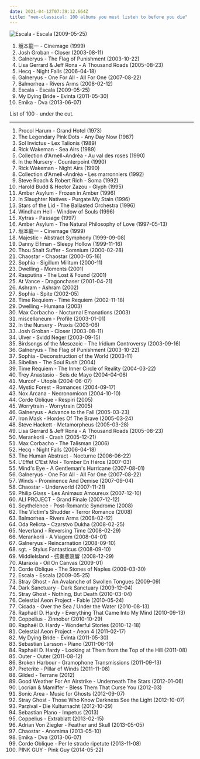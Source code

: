 ```yaml
---
date: 2021-04-12T07:39:12.664Z
title: "neo-classical: 100 albums you must listen to before you die"
---
```

![Escala - Escala (2009-05-25)](http://coverartarchive.org/release/52de60ea-a259-47a8-ba19-e275355473a7/3403828224-500.jpg "Escala - Escala (2009-05-25)")
<ol class="albums">
<li data-cover="http://coverartarchive.org/release/dae76dfa-6868-4105-ab35-133b9cd8f70d/5944843706-500.jpg" data-tags="neo-classical, score, cool score, granka" role="button">坂本龍一 - Cinemage (1999)</li>
<li data-cover="https://img.discogs.com/rX0rFXm9Ngs9mJov-Nuk-MBTcjE=/fit-in/599x540/filters:strip_icc():format(jpeg):mode_rgb():quality(90)/discogs-images/R-4846896-1377355013-5168.jpeg.jpg" data-tags="classical, josh groban" role="button">Josh Groban - Closer (2003-08-11)</li>
<li data-cover="https://img.discogs.com/R6ljqIn0A1AOWSfAZjomEC2K_B8=/fit-in/500x498/filters:strip_icc():format(jpeg):mode_rgb():quality(90)/discogs-images/R-2695328-1366535833-9837.jpeg.jpg" data-tags="neo-classical power metal" role="button">Galneryus - The Flag of Punishment (2003-10-22)</li>
<li data-cover="http://coverartarchive.org/release/3b803df2-86cb-4106-91b1-1c269b1776fc/18247981407-500.jpg" data-tags="ambient, female vocalists, world, new age, ethereal, world fusion, neo-classical, heavenly voices, lisa gerrard" role="button">Lisa Gerrard & Jeff Rona - A Thousand Roads (2005-08-23)</li>
<li data-cover="http://coverartarchive.org/release/334c808e-4511-4f8f-87a9-6aa317bbb228/1703273677-500.jpg" data-tags="ambient, dark ambient" role="button">Hecq - Night Falls (2006-04-18)</li>
<li data-cover="https://img.discogs.com/wgPYclf__2bsxLT9LYbqo69oZgE=/fit-in/550x487/filters:strip_icc():format(jpeg):mode_rgb():quality(90)/discogs-images/R-3954449-1455378029-5742.jpeg.jpg" data-tags="heavy metal, neo-classical, power metal" role="button">Galneryus - One For All - All For One (2007-08-22)</li>
<li data-cover="http://coverartarchive.org/release/7595a6c9-7ae5-4dc3-b9d1-c96f1a928f45/11979030393-500.jpg" data-tags="post-rock, piano, instrumental, ambient" role="button">Balmorhea - Rivers Arms (2008-02-12)</li>
<li data-cover="http://coverartarchive.org/release/52de60ea-a259-47a8-ba19-e275355473a7/3403828224-500.jpg" data-tags="classical crossover, escala" role="button">Escala - Escala (2009-05-25)</li>
<li data-cover="http://coverartarchive.org/release/2661c4c6-3f7e-4e02-a8c0-9cf9d7a977ec/1419823430-500.jpg" data-tags="neoclassical" role="button">My Dying Bride - Evinta (2011-05-30)</li>
<li data-cover="http://coverartarchive.org/release/3746e7a0-b546-4a67-8e72-6ab9761069e4/28676581407-500.jpg" data-tags="trip-hop" role="button">Emika - Dva (2013-06-07)</li>
</ol>
List of 100 - under the cut.
<!-- more -->

_________________

<ol class="albums">
<li data-cover="https://img.discogs.com/pYnWoEW60oQ8jHHW3T6sqdkG7TA=/fit-in/600x613/filters:strip_icc():format(jpeg):mode_rgb():quality(90)/discogs-images/R-4583179-1369072733-8009.jpeg.jpg" data-tags="progressive rock, art rock" role="button">
Procol Harum - Grand Hotel (1973)
</li>
<li data-cover="http://coverartarchive.org/release/82815fc7-a9f9-3079-a256-822cd9ccb98b/3766549021-500.jpg" data-tags="industrial" role="button">
The Legendary Pink Dots - Any Day Now (1987)
</li>
<li data-cover="http://coverartarchive.org/release/5f3d0c51-fe57-4bb6-92f3-1a9fe79e01f2/9387690193-500.jpg" data-tags="neofolk" role="button">
Sol Invictus - Lex Talionis (1989)
</li>
<li data-cover="https://img.discogs.com/IkP4iuRJA8Jhfpj8-QpJQc7cTZE=/fit-in/600x594/filters:strip_icc():format(jpeg):mode_rgb():quality(90)/discogs-images/R-9037076-1473679317-6157.jpeg.jpg" data-tags="piano, neo-classical, piano solo, solo piano" role="button">
Rick Wakeman - Sea Airs (1989)
</li>
<li data-cover="https://img.discogs.com/QagybxIYJmdxVTp05pWNRoaelwI=/fit-in/600x594/filters:strip_icc():format(jpeg):mode_rgb():quality(90)/discogs-images/R-427144-1336831134-9791.jpeg.jpg" data-tags="female vocalists, gothic, darkwave" role="button">
Collection d'Arnell~Andréa - Au val des roses (1990)
</li>
<li data-cover="http://coverartarchive.org/release/6bbfb895-050f-46e9-b94a-d2cd6e8c85aa/6575723131-500.jpg" data-tags="industrial" role="button">
In the Nursery - Counterpoint (1990)
</li>
<li data-cover="https://via.placeholder.com/450" data-tags="piano" role="button">
Rick Wakeman - Night Airs (1990)
</li>
<li data-cover="http://coverartarchive.org/release/ca3265c3-6552-457a-879f-af6843306934/2108786773-500.jpg" data-tags="neo-classical" role="button">
Collection d'Arnell~Andréa - Les marronniers (1992)
</li>
<li data-cover="http://coverartarchive.org/release/0e61c401-242e-4033-8651-a6acd1c76e13/18348318993-500.jpg" data-tags="ambient" role="button">
Steve Roach & Robert Rich - Soma (1992)
</li>
<li data-cover="http://coverartarchive.org/release/03dfc4fc-01e6-4c77-8288-c73c3380c1d0/5499094764-500.jpg" data-tags="ambient" role="button">
Harold Budd & Hector Zazou - Glyph (1995)
</li>
<li data-cover="http://coverartarchive.org/release/c7e186c3-d122-4970-80a5-96372d76ad06/18602690984-500.jpg" data-tags="dark ambient" role="button">
Amber Asylum - Frozen in Amber (1996)
</li>
<li data-cover="https://img.discogs.com/NXFQL-J_JKXGRoKcwGvHqol2O4E=/fit-in/600x590/filters:strip_icc():format(jpeg):mode_rgb():quality(90)/discogs-images/R-175537-1187983938.jpeg.jpg" data-tags="dark ambient" role="button">
In Slaughter Natives - Purgate My Stain (1996)
</li>
<li data-cover="http://coverartarchive.org/release/859acf52-fdaa-4755-ac35-289bffe2081e/4084262745-500.jpg" data-tags="ambient, drone" role="button">
Stars of the Lid - The Ballasted Orchestra (1996)
</li>
<li data-cover="http://coverartarchive.org/release/b4aa9a6f-311e-48f5-b485-c91f7ae4aa96/22465842542-500.jpg" data-tags="progressive metal" role="button">
Windham Hell - Window of Souls (1996)
</li>
<li data-cover="https://via.placeholder.com/450" data-tags="neoclassical" role="button">
Xytras - Passage (1997)
</li>
<li data-cover="http://coverartarchive.org/release/b296dcec-6745-42a3-81df-f933af14f689/1983167735-500.jpg" data-tags="dark folk, neo-classical, neoclassical, ethereal wave" role="button">
Amber Asylum - The Natural Philosophy of Love (1997-05-13)
</li>
<li data-cover="http://coverartarchive.org/release/dae76dfa-6868-4105-ab35-133b9cd8f70d/5944843706-500.jpg" data-tags="neo-classical, score, cool score, granka" role="button">
坂本龍一 - Cinemage (1999)
</li>
<li data-cover="https://img.discogs.com/H_8bP53VPgZEDcRV_x5WylcY2Xs=/fit-in/600x537/filters:strip_icc():format(jpeg):mode_rgb():quality(90)/discogs-images/R-3712366-1450342881-1170.jpeg.jpg" data-tags="power metal" role="button">
Majestic - Abstract Symphony (1999-09-08)
</li>
<li data-cover="http://coverartarchive.org/release/4abc730c-8168-342f-b684-dc447747f11b/12866556038-500.jpg" data-tags="soundtrack" role="button">
Danny Elfman - Sleepy Hollow (1999-11-16)
</li>
<li data-cover="https://img.discogs.com/Sn9pZIro7A8-o6WKXsX6FYqvy1E=/fit-in/300x300/filters:strip_icc():format(jpeg):mode_rgb():quality(90)/discogs-images/R-827284-1162850996.jpeg.jpg" data-tags="neo-classical, dark neo-classical" role="button">
Thou Shalt Suffer - Somnium (2000-02-28)
</li>
<li data-cover="http://coverartarchive.org/release/b2ec921a-0978-4a24-a1ef-24be706810a3/2856618513-500.jpg" data-tags="darkwave, neoclassical" role="button">
Chaostar - Chaostar (2000-05-16)
</li>
<li data-cover="http://coverartarchive.org/release/73e9bbba-ed81-4fcf-ae5d-3ec288622532/1748896321-500.jpg" data-tags="dark ambient, martial industrial" role="button">
Sophia - Sigillum Militum (2000-11)
</li>
<li data-cover="http://coverartarchive.org/release/8dddaac3-8236-4e77-8b5d-909ade4e211c/3268752361-500.jpg" data-tags="acoustic, neo-classical, neo folk, neo-classic" role="button">
Dwelling - Moments (2001)
</li>
<li data-cover="http://coverartarchive.org/release/cdeea919-4101-4e00-832d-db0c7cf01cb7/9873657770-500.jpg" data-tags="covers, assault genre" role="button">
Rasputina - The Lost & Found (2001)
</li>
<li data-cover="http://coverartarchive.org/release/d5bdede3-cade-416e-b29b-e3a73b3ce484/2847640038-500.jpg" data-tags="power metal" role="button">
At Vance - Dragonchaser (2001-04-21)
</li>
<li data-cover="http://coverartarchive.org/release/34c3edd6-5f61-4f08-b279-df27cc37e2e4/2026082057-500.jpg" data-tags="neoclassical" role="button">
Ashram - Ashram (2002)
</li>
<li data-cover="http://coverartarchive.org/release/e1f4797e-98fd-49ad-8c3f-905524d951d6/5263724000-500.jpg" data-tags="martial industrial" role="button">
Sophia - Spite (2002-05)
</li>
<li data-cover="https://img.discogs.com/IVc8t3EULzNZX7y9GlPN_Ltb_KQ=/fit-in/600x527/filters:strip_icc():format(jpeg):mode_rgb():quality(90)/discogs-images/R-4442997-1476808209-8807.jpeg.jpg" data-tags="neo-classical metal" role="button">
Time Requiem - Time Requiem (2002-11-18)
</li>
<li data-cover="http://coverartarchive.org/release/009f589e-cfaa-4409-8a11-14acca3b77a6/3268689329-500.jpg" data-tags="folk, dark folk, neo-classical, neo folk" role="button">
Dwelling - Humana (2003)
</li>
<li data-cover="https://img.discogs.com/68iVyMUGjqVVZ2bE5w6WrfSJP8E=/fit-in/600x586/filters:strip_icc():format(jpeg):mode_rgb():quality(90)/discogs-images/R-388015-1106728407.jpg.jpg" data-tags="ambient, electronic, atmospheric ambient" role="button">
Max Corbacho - Nocturnal Emanations (2003)
</li>
<li data-cover="https://via.placeholder.com/450" data-tags="classical guitar" role="button">
miscellaneum - Profile (2003-01-01)
</li>
<li data-cover="https://img.discogs.com/J5VR68l3z-evI55p7t2wfbccEmE=/fit-in/600x600/filters:strip_icc():format(jpeg):mode_rgb():quality(90)/discogs-images/R-897908-1462194540-5770.jpeg.jpg" data-tags="electronic, industrial, dark ambient" role="button">
In the Nursery - Praxis (2003-06)
</li>
<li data-cover="https://img.discogs.com/rX0rFXm9Ngs9mJov-Nuk-MBTcjE=/fit-in/599x540/filters:strip_icc():format(jpeg):mode_rgb():quality(90)/discogs-images/R-4846896-1377355013-5168.jpeg.jpg" data-tags="classical, josh groban" role="button">
Josh Groban - Closer (2003-08-11)
</li>
<li data-cover="http://coverartarchive.org/release/4fb19aa0-aff2-48ce-85b0-b767f67fd985/11228342652-500.jpg" data-tags="ambient" role="button">
Ulver - Svidd Neger (2003-09-15)
</li>
<li data-cover="http://coverartarchive.org/release/679665e0-ba71-48aa-841b-3e46321bb3dd/13508431380-500.jpg" data-tags="instrumental, dark, jazz fusion, avant-garde, neo-classical, rio, cuneiform records, cuneiform" role="button">
Birdsongs of the Mesozoic - The Iridium Controversy (2003-09-16)
</li>
<li data-cover="https://img.discogs.com/R6ljqIn0A1AOWSfAZjomEC2K_B8=/fit-in/500x498/filters:strip_icc():format(jpeg):mode_rgb():quality(90)/discogs-images/R-2695328-1366535833-9837.jpeg.jpg" data-tags="neo-classical power metal" role="button">
Galneryus - The Flag of Punishment (2003-10-22)
</li>
<li data-cover="https://img.discogs.com/qngKYUIvYNKS9LbECtZMn83MvZ4=/fit-in/597x600/filters:strip_icc():format(jpeg):mode_rgb():quality(90)/discogs-images/R-240856-1524763418-2292.jpeg.jpg" data-tags="dark ambient" role="button">
Sophia - Deconstruction of the World (2003-11)
</li>
<li data-cover="https://img.discogs.com/66vLNpK7uUfUTl4DgbyDK8uExS4=/fit-in/339x339/filters:strip_icc():format(jpeg):mode_rgb():quality(90)/discogs-images/R-937446-1174914881.jpeg.jpg" data-tags="neo-classical" role="button">
Sibelian - The Soul Rush (2004)
</li>
<li data-cover="https://img.discogs.com/IVc8t3EULzNZX7y9GlPN_Ltb_KQ=/fit-in/600x527/filters:strip_icc():format(jpeg):mode_rgb():quality(90)/discogs-images/R-4442997-1476808209-8807.jpeg.jpg" data-tags="progressive metal, neo-classical metal" role="button">
Time Requiem - The Inner Circle of Reality (2004-03-22)
</li>
<li data-cover="https://img.discogs.com/JIn95otw6COm27sP6DzfncPt7h4=/fit-in/500x500/filters:strip_icc():format(jpeg):mode_rgb():quality(90)/discogs-images/R-3833622-1347240958-3974.jpeg.jpg" data-tags="avant-garde, neo-classical" role="button">
Trey Anastasio - Seis de Mayo (2004-04-06)
</li>
<li data-cover="http://coverartarchive.org/release/09603091-ae1f-4510-ae4d-7202d9d8e798/28671061082-500.jpg" data-tags="experimental, ambient" role="button">
Murcof - Utopía (2004-06-07)
</li>
<li data-cover="https://img.discogs.com/moJfXEGKoafwsV0UKQ8e3mBxKiM=/fit-in/468x468/filters:strip_icc():format(jpeg):mode_rgb():quality(90)/discogs-images/R-881768-1168754661.jpeg.jpg" data-tags="black metal, melodic black metal" role="button">
Mystic Forest - Romances (2004-09-17)
</li>
<li data-cover="https://img.discogs.com/hg0r9XtcZwDBcouweWw25hqFGZ8=/fit-in/600x600/filters:strip_icc():format(jpeg):mode_rgb():quality(90)/discogs-images/R-936989-1577644243-2720.jpeg.jpg" data-tags="lovecraft" role="button">
Nox Arcana - Necronomicon (2004-10-10)
</li>
<li data-cover="https://img.discogs.com/jJpqTTwjlEr3rjQ2WbYCmlbuJ9w=/fit-in/600x600/filters:strip_icc():format(jpeg):mode_rgb():quality(90)/discogs-images/R-963401-1376031707-9511.jpeg.jpg" data-tags="ethereal, dark folk, neo-classical, neo folk" role="button">
Corde Oblique - Respiri (2005)
</li>
<li data-cover="https://img.discogs.com/t1nRmiD4zYBrl_mn5MJi1SWYFyk=/fit-in/570x558/filters:strip_icc():format(jpeg):mode_rgb():quality(90)/discogs-images/R-2857006-1304216761.jpeg.jpg" data-tags="ambient" role="button">
Worrytrain - Worrytrain (2005)
</li>
<li data-cover="https://img.discogs.com/QqFKJ4hUhW3DqI272aKZQ_wtFC4=/fit-in/600x597/filters:strip_icc():format(jpeg):mode_rgb():quality(90)/discogs-images/R-7262236-1437549771-3882.jpeg.jpg" data-tags="power metal" role="button">
Galneryus - Advance to the Fall (2005-03-23)
</li>
<li data-cover="http://coverartarchive.org/release/9e547608-ebdb-4cfc-9345-03fdd13635bd/7833182768-500.jpg" data-tags="power metal, melodic power metal" role="button">
Iron Mask - Hordes Of The Brave (2005-03-24)
</li>
<li data-cover="http://coverartarchive.org/release/9566473c-e999-44b8-b7e4-dc40063b2fa9/25343086357-500.jpg" data-tags="classical, instrumental, progressive rock, neo-classical, acoustic guitar, y2k prog, out of genesis" role="button">
Steve Hackett - Metamorpheus (2005-03-28)
</li>
<li data-cover="http://coverartarchive.org/release/3b803df2-86cb-4106-91b1-1c269b1776fc/18247981407-500.jpg" data-tags="ambient, female vocalists, world, new age, ethereal, world fusion, neo-classical, heavenly voices, lisa gerrard" role="button">
Lisa Gerrard & Jeff Rona - A Thousand Roads (2005-08-23)
</li>
<li data-cover="https://img.discogs.com/Q5gd-TkXwdIYvfbsxL-39P1UjNs=/fit-in/340x340/filters:strip_icc():format(jpeg):mode_rgb():quality(90)/discogs-images/R-1230474-1202324939.png.jpg" data-tags="ambient, neoclassical" role="button">
Merankorii - Crash (2005-12-21)
</li>
<li data-cover="https://img.discogs.com/TJlCLykTKLRkFLUxWO3ssas8cZw=/fit-in/600x599/filters:strip_icc():format(jpeg):mode_rgb():quality(90)/discogs-images/R-765222-1199319964.jpeg.jpg" data-tags="ambient, new age, space ambient" role="button">
Max Corbacho - The Talisman (2006)
</li>
<li data-cover="http://coverartarchive.org/release/334c808e-4511-4f8f-87a9-6aa317bbb228/1703273677-500.jpg" data-tags="ambient, dark ambient" role="button">
Hecq - Night Falls (2006-04-18)
</li>
<li data-cover="http://coverartarchive.org/release/1ccacb7d-082c-4889-bf3e-bc424dfa5c49/26310137897-500.jpg" data-tags="metalcore, progressive metal" role="button">
The Human Abstract - Nocturne (2006-06-22)
</li>
<li data-cover="http://coverartarchive.org/release/db6864b9-cae5-4295-8079-7d9199dd026c/2773641886-500.jpg" data-tags="neo-classical" role="button">
L'Effet C'Est Moi - Tomber En Héros (2007-03)
</li>
<li data-cover="https://via.placeholder.com/450" data-tags="progressive metal" role="button">
Mind's Eye - A Gentleman's Hurricane (2007-08-01)
</li>
<li data-cover="https://img.discogs.com/wgPYclf__2bsxLT9LYbqo69oZgE=/fit-in/550x487/filters:strip_icc():format(jpeg):mode_rgb():quality(90)/discogs-images/R-3954449-1455378029-5742.jpeg.jpg" data-tags="heavy metal, neo-classical, power metal" role="button">
Galneryus - One For All - All For One (2007-08-22)
</li>
<li data-cover="http://coverartarchive.org/release/3d5fe742-dc64-4b91-acb7-386e774ee6a2/27876387638-500.jpg" data-tags="progressive metal" role="button">
Winds - Prominence And Demise (2007-09-04)
</li>
<li data-cover="https://img.discogs.com/lxhiGBm3umX-Emd-2JYWHLk4VG0=/fit-in/326x332/filters:strip_icc():format(jpeg):mode_rgb():quality(90)/discogs-images/R-1334779-1210601476.jpeg.jpg" data-tags="experimental, neo-classical, chaostar" role="button">
Chaostar - Underworld (2007-11-21)
</li>
<li data-cover="https://via.placeholder.com/450" data-tags="original motion picture soundtrack" role="button">
Philip Glass - Les Animaux Amoureux (2007-12-10)
</li>
<li data-cover="https://via.placeholder.com/450" data-tags="j-pop" role="button">
ALI PROJECT - Grand Finale (2007-12-12)
</li>
<li data-cover="http://coverartarchive.org/release/cbaeff89-3791-409f-8ec1-6123c8247aef/7758231733-500.jpg" data-tags="neoclassical, ambient, dark ambient" role="button">
Scythelence - Post-Romantic Syndrome (2008)
</li>
<li data-cover="https://img.discogs.com/HAkP2AQNYaIPrfCpIRClmrfRfdE=/fit-in/600x849/filters:strip_icc():format(jpeg):mode_rgb():quality(90)/discogs-images/R-1786041-1319067229.jpeg.jpg" data-tags="neo-classical, ethereal wave" role="button">
The Victim's Shudder - Terror Romance (2008)
</li>
<li data-cover="http://coverartarchive.org/release/7595a6c9-7ae5-4dc3-b9d1-c96f1a928f45/11979030393-500.jpg" data-tags="post-rock, piano, instrumental, ambient" role="button">
Balmorhea - Rivers Arms (2008-02-12)
</li>
<li data-cover="http://coverartarchive.org/release/5f51df2d-7ea5-41a0-8114-5165c10003af/1841220920-500.jpg" data-tags="ethereal, christian" role="button">
Oda Relicta - Czarstvo Dukha (2008-02-25)
</li>
<li data-cover="http://coverartarchive.org/release/cafa6c66-be1b-4433-aebc-dd4db939f00c/25933550672-500.jpg" data-tags="power metal" role="button">
Neverland - Reversing Time (2008-02-29)
</li>
<li data-cover="https://img.discogs.com/nGfMpoTcTtSu8fo5WcLVTWeD_Aw=/fit-in/378x360/filters:strip_icc():format(jpeg):mode_rgb():quality(90)/discogs-images/R-1481848-1299178185.jpeg.jpg" data-tags="noise, indie, alternative, ambient, experimental, dark, darkwave, dark ambient, neofolk, dark folk, neo-classical, neoclassical" role="button">
Merankorii - A Viagem (2008-04-01)
</li>
<li data-cover="http://coverartarchive.org/release/5ddc7878-01f8-4d3b-a5d7-77667a666c25/19477974877-500.jpg" data-tags="power metal" role="button">
Galneryus - Reincarnation (2008-09-10)
</li>
<li data-cover="https://img.discogs.com/vctIGVYE7vQrSpGTbIwNhmHp7Y4=/fit-in/600x600/filters:strip_icc():format(jpeg):mode_rgb():quality(90)/discogs-images/R-1871428-1346769453-4781.jpeg.jpg" data-tags="post-rock" role="button">
sgt. - Stylus Fantasticus (2008-09-10)
</li>
<li data-cover="https://via.placeholder.com/450" data-tags="japanese, instrumental, neo-classical, doujin, middleisland" role="button">
MiddleIsland - 弦奏悲哀響 (2008-12-29)
</li>
<li data-cover="https://img.discogs.com/6bIa8Iywmo8-ZeJPY6wxGjqV0ts=/fit-in/600x600/filters:strip_icc():format(jpeg):mode_rgb():quality(90)/discogs-images/R-1615569-1539644737-8323.jpeg.jpg" data-tags="neo-classical, albums i want to own" role="button">
Ataraxia - Oil On Canvas (2009-01)
</li>
<li data-cover="http://coverartarchive.org/release/fefed632-c0d6-4202-8ce7-112326caeb2c/2234293753-500.jpg" data-tags="female vocalists, neo folk" role="button">
Corde Oblique - The Stones of Naples (2009-03-30)
</li>
<li data-cover="http://coverartarchive.org/release/52de60ea-a259-47a8-ba19-e275355473a7/3403828224-500.jpg" data-tags="classical crossover, escala" role="button">
Escala - Escala (2009-05-25)
</li>
<li data-cover="http://coverartarchive.org/release/297e81ca-2dc8-4835-846f-2ea4e8b11529/21940972754-500.jpg" data-tags="ambient" role="button">
Stray Ghost - An Avalanche of Swollen Tongues (2009-09)
</li>
<li data-cover="http://coverartarchive.org/release/fe00aebf-c114-3d97-97a2-bc3867c13720/9218544927-500.jpg" data-tags="darkwave, neoclassical" role="button">
Dark Sanctuary - Dark Sanctuary (2009-12-04)
</li>
<li data-cover="https://img.discogs.com/eq-5RGTLXbjzoyM4PCYIrOte4Vs=/fit-in/600x600/filters:strip_icc():format(jpeg):mode_rgb():quality(90)/discogs-images/R-2191696-1268952463.jpeg.jpg" data-tags="ambient" role="button">
Stray Ghost - Nothing, But Death (2010-03-04)
</li>
<li data-cover="http://coverartarchive.org/release/deea78d5-e7ac-400f-be37-84f95395d61c/8905817312-500.jpg" data-tags="soundtrack, orchestral, neo-classical" role="button">
Celestial Aeon Project - Fable (2010-05-24)
</li>
<li data-cover="http://coverartarchive.org/release/fbea43e0-a58e-42f5-94f9-bddaf7798eea/5822056191-500.jpg" data-tags="classical, post-rock, neo-classical, neoclassical" role="button">
Cicada - Over the Sea / Under the Water (2010-08-13)
</li>
<li data-cover="http://coverartarchive.org/release/39132851-5072-4816-897d-f4a00711c2a0/9571442188-500.jpg" data-tags="classical, piano" role="button">
Raphaël D. Hardy - Everything That Came Into My Mind (2010-09-13)
</li>
<li data-cover="https://img.discogs.com/cXNfc2JIgq7z1jV7WuIpmdAI43g=/fit-in/600x668/filters:strip_icc():format(jpeg):mode_rgb():quality(90)/discogs-images/R-3688746-1603892233-4907.jpeg.jpg" data-tags="chamber metal, gothic" role="button">
Coppelius - Zinnober (2010-10-29)
</li>
<li data-cover="http://coverartarchive.org/release/72ddf800-2a50-4589-9280-a8ae16be5b0e/9571443290-500.jpg" data-tags="classical, piano" role="button">
Raphaël D. Hardy - Wonderful Stories (2010-12-18)
</li>
<li data-cover="https://img.discogs.com/IUJcKo2twb4Y55Gjr55AhY0CGhc=/fit-in/600x600/filters:strip_icc():format(jpeg):mode_rgb():quality(90)/discogs-images/R-4610374-1369860491-8805.jpeg.jpg" data-tags="soundtrack, instrumental, ambient, new age, neo-classical" role="button">
Celestial Aeon Project - Aeon 4 (2011-02-17)
</li>
<li data-cover="http://coverartarchive.org/release/2661c4c6-3f7e-4e02-a8c0-9cf9d7a977ec/1419823430-500.jpg" data-tags="neoclassical" role="button">
My Dying Bride - Evinta (2011-05-30)
</li>
<li data-cover="http://coverartarchive.org/release/3b44339a-12e5-4db5-8ca7-5268c1b7aed2/21164914728-500.jpg" data-tags="ambient, neo-classical" role="button">
Sebastian Larsson - Piano (2011-06-10)
</li>
<li data-cover="http://coverartarchive.org/release/384a04ff-bb6a-46c9-8b09-3f570d43569c/9571440974-500.jpg" data-tags="classical, chamber, chamber music, modern classical, neo-classical, neoclassical, seeing and hearing, mountains and hills and volcanoes and valleys" role="button">
Raphaël D. Hardy - Looking at Them from the Top of the Hill (2011-08)
</li>
<li data-cover="https://img.discogs.com/BZf6fN4-puEWWKfuZVfC30P97YQ=/fit-in/436x437/filters:strip_icc():format(jpeg):mode_rgb():quality(90)/discogs-images/R-12558358-1537591888-8799.jpeg.jpg" data-tags="alternative, neo-classical" role="button">
Outer - Outer (2011-08-12)
</li>
<li data-cover="https://img.discogs.com/aXV1q_T1bd761Vtpzu6M6f51igc=/fit-in/301x301/filters:strip_icc():format(jpeg):mode_rgb():quality(90)/discogs-images/R-3638599-1352390172-2502.jpeg.jpg" data-tags="drone, dark ambient, neo-classical" role="button">
Broken Harbour - Gramophone Transmissions (2011-09-13)
</li>
<li data-cover="https://img.discogs.com/dZ_UqoM2w4y9u5aucJ9JT6QYx9k=/fit-in/500x502/filters:strip_icc():format(jpeg):mode_rgb():quality(90)/discogs-images/R-3244185-1322081791.jpeg.jpg" data-tags="experimental, neo-classical, drone folk" role="button">
Preterite - Pillar of Winds (2011-11-08)
</li>
<li data-cover="https://img.discogs.com/p8fOQYw0QqtiWkA47RfJeHso1UI=/fit-in/600x600/filters:strip_icc():format(jpeg):mode_rgb():quality(90)/discogs-images/R-4231226-1359213101-3953.jpeg.jpg" data-tags="ambient, experimental, post-rock, australian, modern classical, neo-classical, perth" role="button">
Gilded - Terrane (2012)
</li>
<li data-cover="https://img.discogs.com/epCs7lVREZDLSpmYIBJsPhCnbUw=/fit-in/400x400/filters:strip_icc():format(jpeg):mode_rgb():quality(90)/discogs-images/R-3337356-1326373174.jpeg.jpg" data-tags="ambient, experimental, post-rock, drone, neo-classical, music to fall asleep to, post-classical, hibernate" role="button">
Good Weather For An Airstrike - Underneath The Stars (2012-01-06)
</li>
<li data-cover="http://coverartarchive.org/release/3bc93432-d685-4370-a4c9-6a6c2e98c621/4601825763-500.jpg" data-tags="drone doom metal" role="button">
Locrian & Mamiffer - Bless Them That Curse You (2012-03)
</li>
<li data-cover="http://coverartarchive.org/release/8f31e7da-6f15-48f5-9ea2-17ed77a54f91/2523911394-500.jpg" data-tags="horror" role="button">
Sonic Area - Music for Ghosts (2012-09-07)
</li>
<li data-cover="https://img.discogs.com/zPfPYQaytK0sD5-uxFHMoEg1cjw=/fit-in/500x500/filters:strip_icc():format(jpeg):mode_rgb():quality(90)/discogs-images/R-3974735-1351085210-8939.jpeg.jpg" data-tags="neo-classical, stray ghost" role="button">
Stray Ghost - Those Who Know Darkness See the Light (2012-10-07)
</li>
<li data-cover="http://coverartarchive.org/release/3d762c4a-4a66-4537-984a-7da86383e54a/6607152995-500.jpg" data-tags="neo-classical, danish, martial industrial, martial, parzival" role="button">
Parzival - Die Kulturnacht (2012-10-29)
</li>
<li data-cover="https://img.discogs.com/sCaVJYrUa0PQCmuxXEXAAXf_x_E=/fit-in/500x500/filters:strip_icc():format(jpeg):mode_rgb():quality(90)/discogs-images/R-4976767-1391020436-7146.jpeg.jpg" data-tags="post-rock, neo-classical, relaxing piano, qlencja relax selection" role="button">
Sebastian Plano - Impetus (2013)
</li>
<li data-cover="https://img.discogs.com/07jma2MhB5EwOCCMKp5hZckq098=/fit-in/600x664/filters:strip_icc():format(jpeg):mode_rgb():quality(90)/discogs-images/R-4708714-1603892355-6326.jpeg.jpg" data-tags="chamber metal" role="button">
Coppelius - Extrablatt (2013-02-15)
</li>
<li data-cover="http://coverartarchive.org/release/1c64c801-d0de-4471-857b-02864f5d9372/10530629973-500.jpg" data-tags="folk, gothic, darkwave, celtic" role="button">
Adrian Von Ziegler - Feather and Skull (2013-05-05)
</li>
<li data-cover="http://coverartarchive.org/release/d91914c8-64a0-464c-aafc-771180401103/4130040788-500.jpg" data-tags="neo-classical" role="button">
Chaostar - Anomima (2013-05-10)
</li>
<li data-cover="http://coverartarchive.org/release/3746e7a0-b546-4a67-8e72-6ab9761069e4/28676581407-500.jpg" data-tags="trip-hop" role="button">
Emika - Dva (2013-06-07)
</li>
<li data-cover="http://coverartarchive.org/release/6b7540b7-527f-41e6-ab24-7aff3317fcd0/11534719399-500.jpg" data-tags="folk, acoustic, folk noir, neofolk, dark folk, neo-classical, neoclassical, apocalyptic folk, martial neofolk, ethnic music, nox-aeternus,  world music" role="button">
Corde Oblique - Per le strade ripetute (2013-11-08)
</li>
<li data-cover="http://coverartarchive.org/release/a3ec19a6-87dc-4cda-bb3d-f687eb7a118d/7341960828-500.jpg" data-tags="b0ss" role="button">
PINK GUY - Pink Guy (2014-05-22)
</li>
</ol>